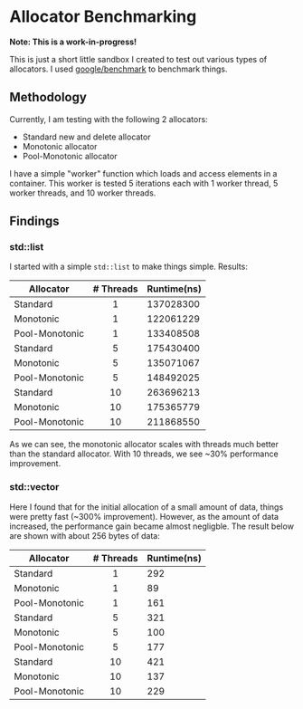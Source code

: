 # Allocator Benchmarking

**Note: This is a work-in-progress!**

This is just a short little sandbox I created to test out various types of allocators. I used [google/benchmark](https://github.com/google/benchmark) to benchmark things.

## Methodology

Currently, I am testing with the following 2 allocators:

* Standard new and delete allocator
* Monotonic allocator
* Pool-Monotonic allocator

I have a simple "worker" function which loads and access elements in a container. This worker is tested 5 iterations each with 1 worker thread, 5 worker threads, and 10 worker threads.

## Findings

### std::list

I started with a simple `std::list` to make things simple. Results:

| Allocator | # Threads | Runtime(ns) |
|---|:---:|---|
|Standard|1|137028300|
|Monotonic|1|122061229|
|Pool-Monotonic|1|133408508|
|Standard|5|175430400|
|Monotonic|5|135071067|
|Pool-Monotonic|5|148492025|
|Standard|10|263696213|
|Monotonic|10|175365779|
|Pool-Monotonic|10|211868550|

As we can see, the monotonic allocator scales with threads much better than the standard allocator. With 10 threads, we see ~30% performance improvement.

### std::vector

Here I found that for the initial allocation of a small amount of data, things were pretty fast (~300% improvement). However, as the amount of data increased, the performance gain became almost negligble. The result below are shown with about 256 bytes of data:

| Allocator | # Threads | Runtime(ns) |
|---|:---:|---|
|Standard|1|292|
|Monotonic|1|89|
|Pool-Monotonic|1|161|
|Standard|5|321|
|Monotonic|5|100|
|Pool-Monotonic|5|177|
|Standard|10|421|
|Monotonic|10|137|
|Pool-Monotonic|10|229|
